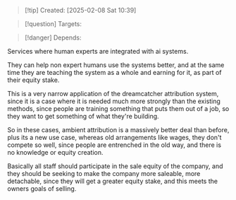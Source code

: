 
>[!tip] Created: [2025-02-08 Sat 10:39]

>[!question] Targets: 

>[!danger] Depends: 

Services where human experts are integrated with ai systems.

They can help non expert humans use the systems better, and at the same time they are teaching the system as a whole and earning for it, as part of their equity stake.

This is a very narrow application of the dreamcatcher attribution system, since it is a case where it is needed much more strongly than the existing methods, since people are training something that puts them out of a job, so they want to get something of what they're building.

So in these cases, ambient attribution is a massively better deal than before, plus its a new use case, whereas old arrangements like wages, they don't compete so well, since people are entrenched in the old way, and there is no knowledge or equity creation.

Basically all staff should participate in the sale equity of the company, and they should be seeking to make the company more saleable, more detachable, since they will get a greater equity stake, and this meets the owners goals of selling.
